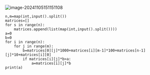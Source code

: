 ![image-20241105151151108](C:\Users\宋铠仁\AppData\Roaming\Typora\typora-user-images\image-20241105151151108.png)

```
n,m=map(int,input().split())
matrices=[]
for s in range(n):
    matrices.append(list(map(int,input().split())))
a=0
b=0
for i in range(n):
    for j in range(m):
        b=matrices[0][j]*1000+matrices[i][m-1]*100+matrices[n-1][j]*10+matrices[i][0]
        if matrices[i][j]*b>a:
            a=matrices[i][j]*b
print(a)
```
